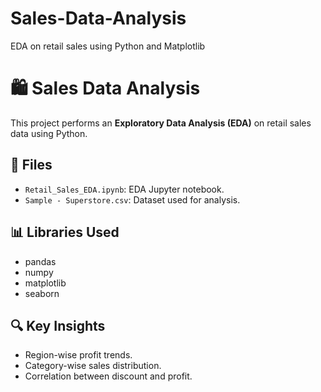 # Sales-Data-Analysis
EDA on retail sales using Python and Matplotlib
# 🛍️ Sales Data Analysis

This project performs an **Exploratory Data Analysis (EDA)** on retail sales data using Python.

## 📂 Files

- `Retail_Sales_EDA.ipynb`: EDA Jupyter notebook.
- `Sample - Superstore.csv`: Dataset used for analysis.

## 📊 Libraries Used

- pandas
- numpy
- matplotlib
- seaborn

## 🔍 Key Insights

- Region-wise profit trends.
- Category-wise sales distribution.
- Correlation between discount and profit.
